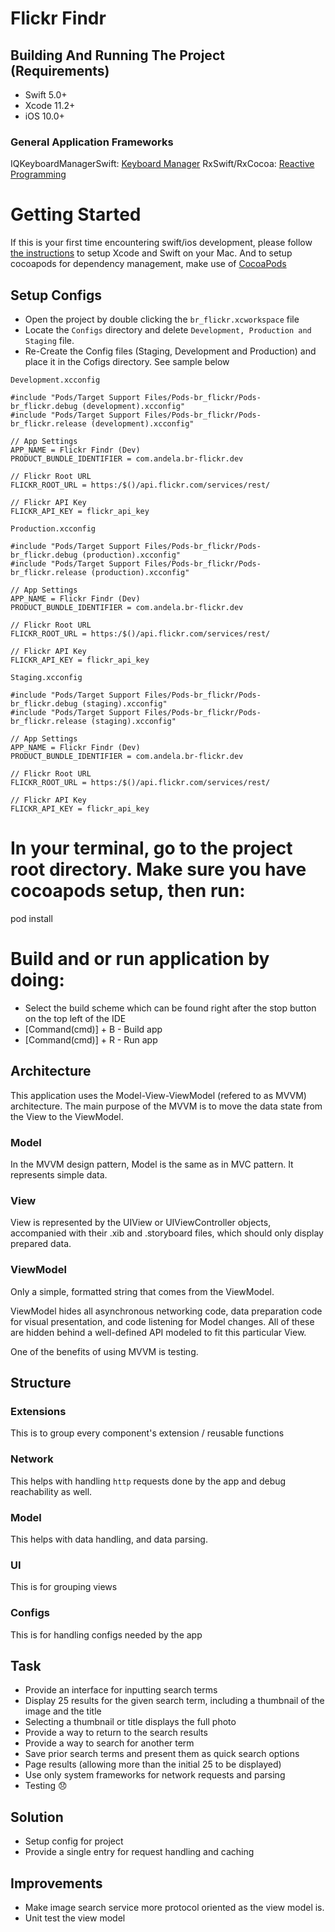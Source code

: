 # Flickr Findr

## Building And Running The Project (Requirements)
* Swift 5.0+
* Xcode 11.2+
* iOS 10.0+

### General Application Frameworks
IQKeyboardManagerSwift: [Keyboard Manager](https://github.com/hackiftekhar/IQKeyboardManager)
RxSwift/RxCocoa: [Reactive Programming](https://github.com/ReactiveX/RxSwift)

# Getting Started
If this is your first time encountering swift/ios development, please follow [the instructions](https://developer.apple.com/support/xcode/) to setup Xcode and Swift on your Mac. And to setup cocoapods for dependency management, make use of [CocoaPods](https://guides.cocoapods.org/using/getting-started.html#getting-started)

## Setup Configs
* Open the project by double clicking the `br_flickr.xcworkspace` file
* Locate the `Configs` directory and delete `Development, Production and Staging` file.
* Re-Create the Config files (Staging, Development and Production) and place it in the Cofigs directory. See sample below

`Development.xcconfig`
```
#include "Pods/Target Support Files/Pods-br_flickr/Pods-br_flickr.debug (development).xcconfig"
#include "Pods/Target Support Files/Pods-br_flickr/Pods-br_flickr.release (development).xcconfig"

// App Settings
APP_NAME = Flickr Findr (Dev)
PRODUCT_BUNDLE_IDENTIFIER = com.andela.br-flickr.dev

// Flickr Root URL
FLICKR_ROOT_URL = https:/$()/api.flickr.com/services/rest/

// Flickr API Key
FLICKR_API_KEY = flickr_api_key
```

`Production.xcconfig`
```
#include "Pods/Target Support Files/Pods-br_flickr/Pods-br_flickr.debug (production).xcconfig"
#include "Pods/Target Support Files/Pods-br_flickr/Pods-br_flickr.release (production).xcconfig"

// App Settings
APP_NAME = Flickr Findr (Dev)
PRODUCT_BUNDLE_IDENTIFIER = com.andela.br-flickr.dev

// Flickr Root URL
FLICKR_ROOT_URL = https:/$()/api.flickr.com/services/rest/

// Flickr API Key
FLICKR_API_KEY = flickr_api_key
```

`Staging.xcconfig`
```
#include "Pods/Target Support Files/Pods-br_flickr/Pods-br_flickr.debug (staging).xcconfig"
#include "Pods/Target Support Files/Pods-br_flickr/Pods-br_flickr.release (staging).xcconfig"

// App Settings
APP_NAME = Flickr Findr (Dev)
PRODUCT_BUNDLE_IDENTIFIER = com.andela.br-flickr.dev

// Flickr Root URL
FLICKR_ROOT_URL = https:/$()/api.flickr.com/services/rest/

// Flickr API Key
FLICKR_API_KEY = flickr_api_key
```

# In your terminal, go to the project root directory. Make sure you have cocoapods setup, then run:
pod install

# Build and or run application by doing:
* Select the build scheme which can be found right after the stop button on the top left of the IDE
* [Command(cmd)] + B - Build app
* [Command(cmd)] + R - Run app

## Architecture
This application uses the Model-View-ViewModel (refered to as MVVM) architecture. The main purpose of the MVVM is to move the data state from the View to the ViewModel.

### Model
In the MVVM design pattern, Model is the same as in MVC pattern. It represents simple data.

### View
View is represented by the UIView or UIViewController objects, accompanied with their .xib and .storyboard files, which should only display prepared data. 

### ViewModel
Only a simple, formatted string that comes from the ViewModel.

ViewModel hides all asynchronous networking code, data preparation code for visual presentation, and code listening for Model changes. All of these are hidden behind a well-defined API modeled to fit this particular View.

One of the benefits of using MVVM is testing.

## Structure

### Extensions
This is to group every component's extension / reusable functions

### Network
This helps with handling `http` requests done by the app and debug reachability as well.

### Model
This helps with data handling, and data parsing.

### UI
This is for grouping views

### Configs
This is for handling configs needed by the app

## Task
* Provide an interface for inputting search terms
* Display 25 results for the given search term, including a thumbnail of the image and the title
* Selecting a thumbnail or title displays the full photo
* Provide a way to return to the search results
* Provide a way to search for another term
* Save prior search terms and present them as quick search options
* Page results (allowing more than the initial 25 to be displayed)
* Use only system frameworks for network requests and parsing
* Testing 😞 

## Solution
* Setup config for project
* Provide a single entry for request handling and caching

## Improvements
* Make image search service more protocol oriented as the view model is.
* Unit test the view model
